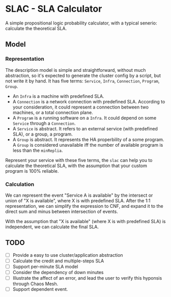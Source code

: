 # SLAC - SLA Calculator

A simple propositional logic probability calculator, with a typical senerio: calculate the theoretical SLA.

## Model

### Representation

The description model is simple and straightforward, without much abstraction, so it's expected to generate the cluster config by a script, but not write it by hand. It has five terms: `Service`, `Infra`, `Connection`, `Program`, `Group`. 

- An `Infra` is a machine with predefined SLA.
- A `Connection` is a network connection with predefined SLA. According to your consideration, it could represent a connection between two machines, or a total connection plane.
- A `Program` is a running software on a `Infra`. It could depend on some `Service` through a `Connection`.
- A `Service` is abstract. It refers to an external service (with predefined SLA), or a group, a program.
- A `Group` is abstract. It represents the HA properbility of a some program. A `Group` is considered unavailable iff the number of available program is less than the `minReplia`.

Represent your service with these five terms, the `slac` can help you to calculate the theoretical SLA, with the assumption that your custom program is 100% reliable.

### Calculation

We can represent the event "Service A is available" by the intersect or union of "X is available", where X is with predefined SLA. After the 1:1 representation, we can simplify the expression to CNF, and expand it to the direct sum and minus between intersection of events.

With the assumption that "X is available" (where X is with predefined SLA) is independent, we can calculate the final SLA.

## TODO

- [ ] Provide a easy to use cluster/application abstraction
- [ ] Calculate the credit and multiple-steps SLA
- [ ] Support per-minute SLA model
- [ ] Consider the dependency of down minutes
- [ ] Illustrate the affect of an error, and lead the user to verify this hyponsis through Chaos Mesh.
- [ ] Support dependent event.